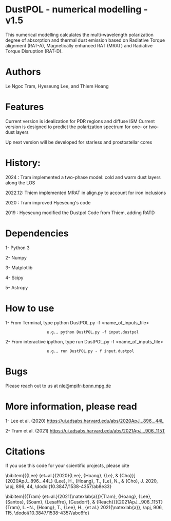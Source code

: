# DustPOL - numerical modelling - v1.5
This numerical modelling calculates the multi-wavelength polarization degree of absorption and thermal dust emission 
based on Radiative Torque alignment (RAT-A), Magnetically enhanced RAT (MRAT) and Radiative Torque Disruption (RAT-D).

# Authors
Le Ngoc Tram, Hyeseung Lee, and Thiem Hoang

# Features
Current version is idealization for PDR regions and diffuse ISM
Current version is designed to predict the polarization spectrum for one- or two-dust layers

Up next version will be developed for starless and prostostellar cores

# History:
2024   : Tram implemented a two-phase model: cold and warm dust layers along the LOS

2022.12: Thiem implemented MRAT in align.py to account for iron inclusions

2020   : Tram improved Hyeseung's code

2019   : Hyeseung modified the Dustpol Code from Thiem, adding RATD

# Dependencies

1- Python 3

2- Numpy

3- Matplotlib

4- Scipy

5- Astropy

# How to use

1- From Terminal, type python DustPOL.py -f <name_of_inputs_file>

                      e.g., python DustPOL.py -f input.dustpol
                      
2- From interactive ipython, type run DustPOL.py -f <name_of_inputs_file>

                      e.g., run DustPOL.py - f input.dustpol

# Bugs
Please reach out to us at nle@mpifr-bonn.mpg.de 

# More information, please read

1- Lee et al. (2020) https://ui.adsabs.harvard.edu/abs/2020ApJ...896...44L

2- Tram et al. (2021) https://ui.adsabs.harvard.edu/abs/2021ApJ...906..115T

# Citations
If you use this code for your scientific projects, please cite

\bibitem[{{Lee} {et~al.}(2020){Lee}, {Hoang}, {Le}, \& {Cho}}]{2020ApJ...896...44L}
{Lee}, H., {Hoang}, T., {Le}, N., \& {Cho}, J. 2020, \apj, 896, 44,
  \dodoi{10.3847/1538-4357/ab8e33}

\bibitem[{{Tram} {et~al.}(2021{\natexlab{a}}){Tram}, {Hoang}, {Lee}, {Santos}, {Soam}, {Lesaffre}, {Gusdorf}, \& {Reach}}]{2021ApJ...906..115T}
{Tram}, L.~N., {Hoang}, T., {Lee}, H., {et al.} 2021{\natexlab{a}}, \apj, 906,
  115, \dodoi{10.3847/1538-4357/abc6fe}

